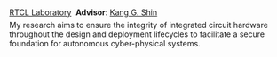 <!--start_month: Sep-->
<!--start_year: 2015-->
<!--position: Graduate Research Assistant-->
<!--institution: University of Michigan-->
<!--location_city: Ann Arbor-->
<!--location_state: MI-->

[RTCL Laboratory](https://rtcl.eecs.umich.edu/rtclweb/)
&#151; **Advisor**: [Kang G. Shin](https://web.eecs.umich.edu/~kgshin/)
<br />
My research aims to ensure the integrity of integrated circuit
hardware throughout the design and deployment lifecycles to facilitate a secure
foundation for autonomous cyber-physical systems.
